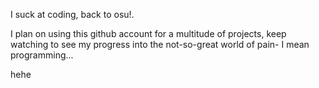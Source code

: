 I suck at coding, back to osu!.


I plan on using this github account for a multitude of projects, keep watching to see my progress into the not-so-great world of pain- I mean programming... 













hehe
